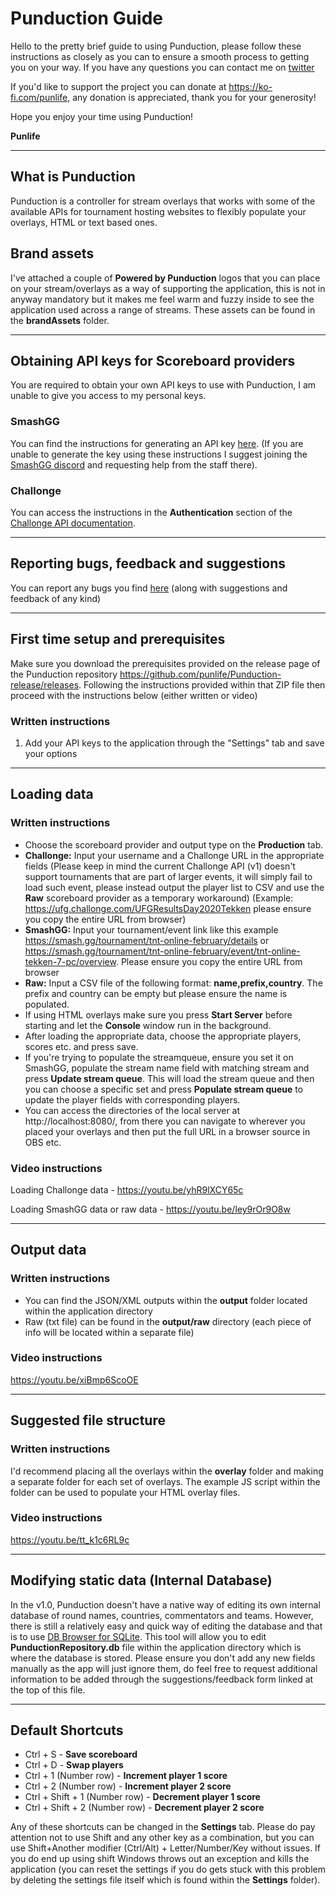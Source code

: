 # Punduction Guide #

Hello to the pretty brief guide to using Punduction, please follow these instructions as closely as you can to ensure a smooth process to getting you on your way. If you have any questions you can contact me on [twitter](https://twitter.com/PunLife_)

If you'd like to support the project you can donate at https://ko-fi.com/punlife, any donation is appreciated, thank you for your generosity!

Hope you enjoy your time using Punduction!

**Punlife**

------------------
## What is Punduction

Punduction is a controller for stream overlays that works with some of the available APIs for tournament hosting websites to flexibly populate your overlays, HTML or text based ones. 

## Brand assets

I've attached a couple of **Powered by Punduction** logos that you can place on your stream/overlays as a way of supporting the application, this is not in anyway mandatory but it makes me feel warm and fuzzy inside to see the application used across a range of streams. These assets can be found in the **brandAssets** folder.

------------------

## Obtaining API keys for Scoreboard providers

You are required to obtain your own API keys to use with Punduction, I am unable to give you access to my personal keys.

### SmashGG

You can find the instructions for generating an API key [here](https://developer.smash.gg/docs/authentication/). (If you are unable to generate the key using these instructions I suggest joining the [SmashGG discord](https://developer.smash.gg/docs/join-discord) and requesting help from the staff there). 

### Challonge

You can access the instructions in the **Authentication** section of the [Challonge API documentation](https://api.challonge.com/v1).

--------------------

## Reporting bugs, feedback and suggestions

You can report any bugs you find [here](https://forms.gle/euMVVvhtDMUY66EY6) (along with suggestions and feedback of any kind)

-------------------------------------------------------

## First time setup and prerequisites

Make sure you download the prerequisites provided on the release page of the Punduction repository https://github.com/punlife/Punduction-release/releases. Following the instructions provided within that ZIP file then proceed with the instructions below (either written or video)

### Written instructions

1. Add your API keys to the application through the "Settings" tab and save your options


-----------------------------

## Loading data

### Written instructions

* Choose the scoreboard provider and output type on the **Production** tab.
* **Challonge:** Input your username and a Challonge URL in the appropriate fields (Please keep in mind the current Challonge API (v1) doesn't support tournaments that are part of larger events, it will simply fail to load such event, please instead output the player list to CSV and use the **Raw** scoreboard provider as a temporary workaround) (Example: https://ufg.challonge.com/UFGResultsDay2020Tekken please ensure you copy the entire URL from browser)
* **SmashGG:** Input your tournament/event link like this example https://smash.gg/tournament/tnt-online-february/details or https://smash.gg/tournament/tnt-online-february/event/tnt-online-tekken-7-pc/overview. Please ensure you copy the entire URL from browser
* **Raw:** Input a CSV file of the following format: **name,prefix,country**. The prefix and country can be empty but please ensure the name is populated.
* If using HTML overlays make sure you press **Start Server** before starting and let the **Console** window run in the background.
* After loading the appropriate data, choose the appropriate players, scores etc. and press save.
* If you're trying to populate the streamqueue, ensure you set it on SmashGG, populate the stream name field with matching stream and press **Update stream queue**. This will load the stream queue and then you can choose a specific set and press **Populate stream queue** to update the player fields with corresponding players.
* You can access the directories of the local server at http://localhost:8080/, from there you can navigate to wherever you placed your overlays and then put the full URL in a browser source in OBS etc.

### Video instructions

Loading Challonge data - https://youtu.be/yhR9lXCY65c

Loading SmashGG data or raw data - https://youtu.be/ley9rOr9O8w

-----------------------------

## Output data

### Written instructions

* You can find the JSON/XML outputs within the **output** folder located within the application directory
* Raw (txt file) can be found in the **output/raw** directory (each piece of info will be located within a separate file)

### Video instructions

https://youtu.be/xiBmp6ScoOE

-----------------------------

## Suggested file structure

### Written instructions

I'd recommend placing all the overlays within the **overlay** folder and making a separate folder for each set of overlays. The example JS script within the folder can be used to populate your HTML overlay files.

### Video instructions

https://youtu.be/tt_k1c6RL9c

-----------------------------

## Modifying static data (Internal Database)

In the v1.0, Punduction doesn't have a native way of editing its own internal database of round names, countries, commentators and teams. However, there is still a relatively easy and quick way of editing the database and that is to use [DB Browser for SQLite](https://sqlitebrowser.org/). This tool will allow you to edit **PunductionRepository.db** file within the application directory which is where the database is stored. Please ensure you don't add any new fields manually as the app will just ignore them, do feel free to request additional information to be added through the suggestions/feedback form linked at the top of this file.

-----------------------------

## Default Shortcuts

- Ctrl + S  - **Save scoreboard**
- Ctrl + D  - **Swap players**
- Ctrl + 1 (Number row)  - **Increment player 1 score**
- Ctrl + 2 (Number row)  - **Increment player 2 score**
- Ctrl + Shift + 1 (Number row)  - **Decrement player 1 score**
- Ctrl + Shift + 2 (Number row)  - **Decrement player 2 score**

Any of these shortcuts can be changed in the **Settings** tab. Please do pay attention not to use Shift and any other key as a combination, but you can use Shift+Another modifier (Ctrl/Alt) + Letter/Number/Key without issues. If you do end up using shift Windows throws out an exception and kills the application (you can reset the settings if you do gets stuck with this problem by deleting the settings file itself which is found within the **Settings** folder).



